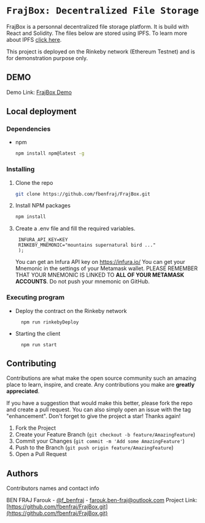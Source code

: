 # `FrajBox: Decentralized File Storage`

FrajBox is a personnal decentralized file storage platform.
It is build with React and Solidity.
The files below are stored using IPFS. To learn more about IPFS [click here](https://ipfs.io/).

This project is deployed on the Rinkeby network (Ethereum Testnet) and is for demonstration purpose only.

## DEMO

Demo Link: [FrajBox Demo](https://comfy-fairy-8f512b.netlify.app/)

## Local deployment

### Dependencies

- npm
  ```sh
  npm install npm@latest -g
  ```

### Installing

1. Clone the repo
   ```sh
   git clone https://github.com/fbenfraj/FrajBox.git
   ```
2. Install NPM packages
   ```sh
   npm install
   ```
3. Create a .env file and fill the required variables.
   ```
    INFURA_API_KEY=KEY
    RINKEBY_MNEMONIC="mountains supernatural bird ..."
    );
   ```
   You can get an Infura API key on https://infura.io/
   You can get your Mnemonic in the settings of your Metamask wallet.
   PLEASE REMEMBER THAT YOUR MNEMONIC IS LINKED TO **ALL OF YOUR METAMASK ACCOUNTS**. Do not push your mnemonic on GitHub.

### Executing program

- Deploy the contract on the Rinkeby network
  ```
    npm run rinkebyDeploy
  ```
- Starting the client
  ```
    npm run start
  ```

## Contributing

Contributions are what make the open source community such an amazing place to learn, inspire, and create. Any contributions you make are **greatly appreciated**.

If you have a suggestion that would make this better, please fork the repo and create a pull request. You can also simply open an issue with the tag "enhancement".
Don't forget to give the project a star! Thanks again!

1. Fork the Project
2. Create your Feature Branch (`git checkout -b feature/AmazingFeature`)
3. Commit your Changes (`git commit -m 'Add some AmazingFeature'`)
4. Push to the Branch (`git push origin feature/AmazingFeature`)
5. Open a Pull Request

## Authors

Contributors names and contact info

BEN FRAJ Farouk - [@f_benfraj](https://twitter.com/f_benfraj) - farouk.ben-fraj@outlook.com
Project Link: [https://github.com/fbenfraj/FrajBox.git](https://github.com/fbenfraj/FrajBox.git)
